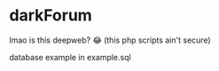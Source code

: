 # darkForum
lmao is this deepweb? :joy: (this php scripts ain't secure)

database example in example.sql
